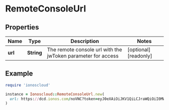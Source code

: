 # RemoteConsoleUrl

## Properties

| Name | Type | Description | Notes |
| ---- | ---- | ----------- | ----- |
| **url** | **String** | The remote console url with the jwToken parameter for access | [optional][readonly] |

## Example

```ruby
require 'ionoscloud'

instance = Ionoscloud::RemoteConsoleUrl.new(
  url: https://dcd.ionos.com/noVNC?token=eyJ0eXAiOiJKV1QiLCJraWQiOiI0MWM1MDFlNC03NGY3LTQwYjctYmMxMi1lZWIzMTAzNThlZDkiLCJhbGciOiJSUzI1NiJ9.eyJpc3MiOiJpb25vc2Nsb3VkIiwiaWF0IjoxNjAyNDg5NTkzMDcxLCJzZXJ2ZXIiOnsidXVpZCI6IjMwNGEwZGVlLWE3OTgtNDNhNi04MzIyLTk3M2NiYzc3Yjg4ZCIsIm5hbWUiOiJTZXJ2ZXIifX0.TND9kJd8GXM39XP5PMH_LnF_99al4MEkI_eoEowPvPztirgM50aZEdg6SuLYQzg-R7vrA7hEFaK4NJb2BUUsIZYVMhjl1QmKUE5TnP0Q2zYnIfNQNZFDu2rKrOydPCkPQwlMVvvZLeBSz7lrKYujF-qZ_yY_6SHlFtt-rg6IznRtup8AFziXtl-9cEsWU92_GCTd5LiriQrsnFAiGRbb0p2_6OYAQAH9FeWu4cxrbSwUmeR7Q4klJyZqFd0fv6UTFBtpSiyci7rsB142MXyLcqM4PrBkgd9P5OFbJYf5lbsb9pW04wLSl9rqoWGgZvWsqpuzosUkQRZt_O5yuYmT9w
)
```

